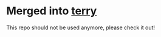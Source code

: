 # Merged into [terry](https://github.com/algorithm-ninja/terry)

This repo should not be used anymore, please check it out!
